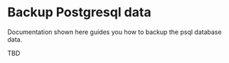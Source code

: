 # Backup Postgresql data

Documentation shown here guides you how to backup the psql database data.

TBD
